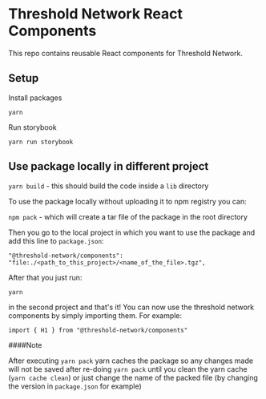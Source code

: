 # Threshold Network React Components

This repo contains reusable React components for Threshold Network.

## Setup

Install packages

`yarn`

Run storybook

`yarn run storybook`

## Use package locally in different project

`yarn build` - this should build the code inside a `lib` directory

To use the package locally without uploading it to npm registry you can:

`npm pack` - which will create a tar file of the package in the root directory

Then you go to the local project in which you want to use the package and add this line to `package.json`:

`"@threshold-network/components": "file:./<path_to_this_project>/<name_of_the_file>.tgz",`

After that you just run:

`yarn`

in the second project and that's it! You can now use the threshold network components by simply importing them. For 
example:

`import { H1 } from "@threshold-network/components"`

####Note

After executing `yarn pack` yarn caches the package so any changes made will not be saved after re-doing `yarn pack` 
until you clean the yarn cache (`yarn cache clean`) or just change the name of the packed file (by changing the version 
in `package.json` for example)
